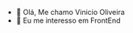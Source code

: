 - 👋 Olá, Me chamo Vinicio Oliveira
- 👀 Eu me interesso em FrontEnd

<!---
VinicioOliver/VinicioOliver is a ✨ special ✨ repository because its `README.md` (this file) appears on your GitHub profile.
You can click the Preview link to take a look at your changes.
--->
